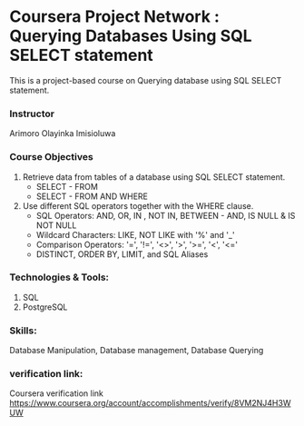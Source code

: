 # Coursera Project Network : **Querying Databases Using SQL SELECT statement**
This is a project-based course on Querying database using SQL SELECT statement.

### Instructor
Arimoro Olayinka Imisioluwa

### Course Objectives
1. Retrieve data from tables of a database using SQL SELECT statement.
    - SELECT - FROM
    - SELECT - FROM AND WHERE
2. Use different SQL operators together with the WHERE clause.
    - SQL Operators: AND, OR, IN , NOT IN, BETWEEN - AND, IS NULL & IS NOT NULL
    - Wildcard Characters: LIKE, NOT LIKE with '%' and '_'
    - Comparison Operators: '=', '!=', '<>', '>', '>=', '<', '<='
    - DISTINCT, ORDER BY, LIMIT, and SQL Aliases

### Technologies & Tools:
1. SQL
2. PostgreSQL

### Skills:
Database Manipulation, Database management, Database Querying

### verification link:
Coursera verification link https://www.coursera.org/account/accomplishments/verify/8VM2NJ4H3WUW